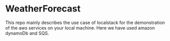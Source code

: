 # WeatherForecast
This repo mainly describes the use case of localstack for the demonstration of the aws services on your local machine. Here we have used amazon dynamoDb and SQS. 
